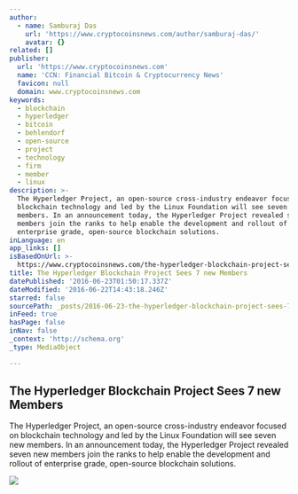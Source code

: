 ```yaml
---
author:
  - name: Samburaj Das
    url: 'https://www.cryptocoinsnews.com/author/samburaj-das/'
    avatar: {}
related: []
publisher:
  url: 'https://www.cryptocoinsnews.com'
  name: 'CCN: Financial Bitcoin & Cryptocurrency News'
  favicon: null
  domain: www.cryptocoinsnews.com
keywords:
  - blockchain
  - hyperledger
  - bitcoin
  - behlendorf
  - open-source
  - project
  - technology
  - firm
  - member
  - linux
description: >-
  The Hyperledger Project, an open-source cross-industry endeavor focused on
  blockchain technology and led by the Linux Foundation will see seven new
  members. In an announcement today, the Hyperledger Project revealed seven new
  members join the ranks to help enable the development and rollout of
  enterprise grade, open-source blockchain solutions.
inLanguage: en
app_links: []
isBasedOnUrl: >-
  https://www.cryptocoinsnews.com/the-hyperledger-blockchain-project-sees-7-new-members/
title: The Hyperledger Blockchain Project Sees 7 new Members
datePublished: '2016-06-23T01:50:17.337Z'
dateModified: '2016-06-22T14:43:18.246Z'
starred: false
sourcePath: _posts/2016-06-23-the-hyperledger-blockchain-project-sees-7-new-members.md
inFeed: true
hasPage: false
inNav: false
_context: 'http://schema.org'
_type: MediaObject

---
```

<article style=""><h1>The Hyperledger Blockchain Project Sees 7 new Members</h1><p>The Hyperledger Project, an open-source cross-industry endeavor focused on blockchain technology and led by the Linux Foundation will see seven new members. In an announcement today, the Hyperledger Project revealed seven new members join the ranks to help enable the development and rollout of enterprise grade, open-source blockchain solutions.</p><img src="https://www.cryptocoinsnews.com/wp-content/uploads/2016/03/Corporate-roundtable.jpg" /></article>